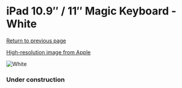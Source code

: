 # iPad 10.9″ / 11″ Magic Keyboard - White

[Return to previous page](/ipad_pro4)

[High-resolution image from Apple](https://store.storeimages.cdn-apple.com/8756/as-images.apple.com/is/MJQJ3?wid=4500&hei=4500&fmt=png)

<div style="width: 384px"><img src="/everyphone/MJQJ3.png" alt="White"></div>

### Under construction

